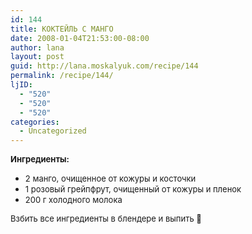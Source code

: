 ```yaml
---
id: 144
title: КОКТЕЙЛЬ С МАНГО
date: 2008-01-04T21:53:00-08:00
author: lana
layout: post
guid: http://lana.moskalyuk.com/recipe/144
permalink: /recipe/144/
ljID:
  - "520"
  - "520"
  - "520"
categories:
  - Uncategorized
---
```

<font size="-1"><b><img src="http://farm3.static.flickr.com/2264/2168190630_7e49ca70e8.jpg?v=0" alt="" /><br />Ингредиенты:<br /></b></font>

  * <font size="-1">2 манго, очищенное от кожуры и косточки</font>
  *  <font size="-1">1 розовый грейпфрут, очищенный от кожуры и пленок</font>
  *  <font size="-1">200 г холодного молока</font>

<font size="-1">Взбить все ингредиенты в блендере и выпить 🙂</p> 

<p>
  <img src="http://farm3.static.flickr.com/2073/2167399837_dc590e8f82.jpg?v=0" alt="" /></font>
</p>